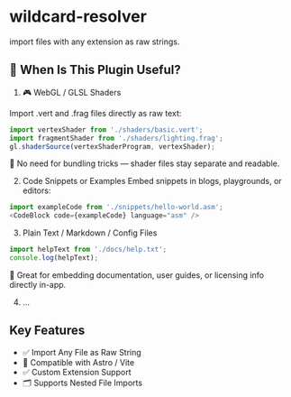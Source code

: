 # wildcard-resolver
import files with any extension as raw strings.


## 🔧 When Is This Plugin Useful?

1. 🎮 WebGL / GLSL Shaders

Import .vert and .frag files directly as raw text:
```js
import vertexShader from './shaders/basic.vert';
import fragmentShader from './shaders/lighting.frag';
gl.shaderSource(vertexShaderProgram, vertexShader);
```
🚀 No need for bundling tricks — shader files stay separate and readable.

2. Code Snippets or Examples
Embed snippets in blogs, playgrounds, or editors:
```js
import exampleCode from './snippets/hello-world.asm';
<CodeBlock code={exampleCode} language="asm" />
```
3. Plain Text / Markdown / Config Files 
```js
import helpText from './docs/help.txt';
console.log(helpText);
```
🚀 Great for embedding documentation, user guides, or licensing info directly in-app.

4. ...


## Key Features

- ✅ Import Any File as Raw String
- 🚀 Compatible with Astro / Vite 
- ✅ Custom Extension Support
- 🗂️ Supports Nested File Imports
